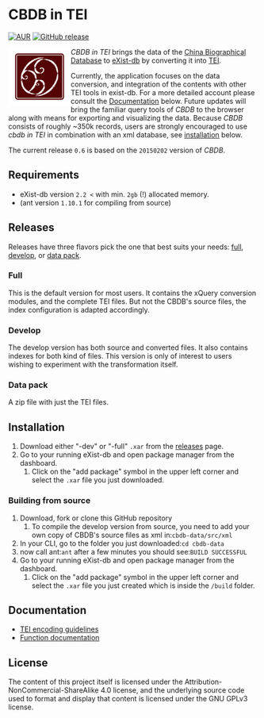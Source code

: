 # CBDB in TEI
[![AUR](https://img.shields.io/aur/license/yaourt.svg)](https://choosealicense.com/licenses/gpl-3.0/)
[![GitHub release](https://img.shields.io/github/release/qubyte/rubidium.svg)](https://github.com/duncdrum/cbdb-data/tree/master)

<img src="icon.png" align="left" width="25%"/>

*CBDB in TEI* brings the data of the [China Biographical Database](http://projects.iq.harvard.edu/cbdb/home) 
to [eXist-db](http://exist-db.org/exist/apps/homepage/index.html) by converting it into [TEI](http://www.tei-c.org/index.xml).

Currently, the application focuses on the data conversion, and integration of the contents with other TEI tools in exist-db. 
For a more detailed account please consult the [Documentation](#documentation) below. Future updates will bring the familiar query 
tools of *CBDB* to the browser along with means for exporting and visualizing the data. 
Because *CBDB* consists of roughly ~350k records, users are strongly encouraged to use *cbdb in TEI* in combination with an xml database, see [installation](#installation) below.

The current release ``0.6`` is based on the ``20150202`` version of *CBDB*.

## Requirements
* eXist-db version ``2.2 <`` with min. ``2gb`` (!) allocated memory.
* (ant version ``1.10.1`` for compiling from source)

## Releases
Releases have three flavors pick the one that best suits your needs: [full](#full), [develop](#develop), or [data pack](#data-pack).

### Full 
This is the default version for most users. It contains the xQuery conversion modules, and the complete TEI files. 
But not the CBDB's source files, the index configuration is adapted accordingly. 
   
### Develop
The develop version has both source and converted files. It also contains indexes for both kind of files. 
This version is only of interest to users wishing to experiment with the transformation itself. 

### Data pack
A zip file with just the TEI files.  

## Installation
1. Download either "-dev" or "-full" ``.xar`` from the [releases](https://github.com/duncdrum/cbdb-data/releases) page. 
2.  Go to your running eXist-db and open package manager from the dashboard. 
    1. Click on the "add package" symbol in the upper left corner and select the ``.xar`` file you just downloaded. 

### Building from source
1. Download, fork or clone this GitHub repository
    1. To compile the develop version from source, you need to add your own copy of CBDB's source files as xml in:``cbdb-data/src/xml``
2. In your CLI, go to the folder you just downloaded:``cd cbdb-data``
3. now call ant:``ant`` after a few minutes you should see:``BUILD SUCCESSFUL``
4.  Go to your running eXist-db and open package manager from the dashboard. 
    1. Click on the "add package" symbol in the upper left corner and select the ``.xar`` file you just created which is inside the ``/build`` folder.


## Documentation
* [TEI encoding guidelines](doc/encoding-desc.md)
* [Function documentation](doc/function-doc.md)
 
## License 
The content of this project itself is licensed under the Attribution-NonCommercial-ShareAlike 4.0 license, 
and the underlying source code used to format and display that content is licensed under the GNU GPLv3 license.
